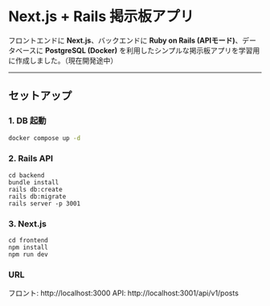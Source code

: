 # Next.js + Rails 掲示板アプリ

フロントエンドに **Next.js**、バックエンドに **Ruby on Rails (APIモード)**、データベースに **PostgreSQL (Docker)** を利用したシンプルな掲示板アプリを学習用に作成しました。（現在開発途中）

---

## セットアップ

### 1. DB 起動
```bash
docker compose up -d
```

### 2. Rails API
```
cd backend
bundle install
rails db:create
rails db:migrate
rails server -p 3001
```

### 3. Next.js
```
cd frontend
npm install
npm run dev
```

### URL
フロント: http://localhost:3000
API: http://localhost:3001/api/v1/posts


